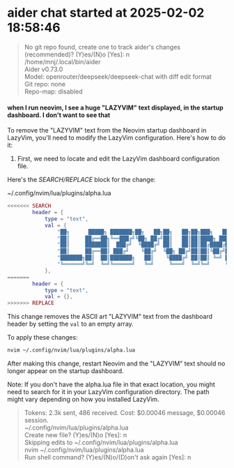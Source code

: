
# aider chat started at 2025-02-02 18:58:46

> No git repo found, create one to track aider's changes (recommended)? (Y)es/(N)o [Yes]: n  
> /home/mnj/.local/bin/aider  
> Aider v0.73.0  
> Model: openrouter/deepseek/deepseek-chat with diff edit format  
> Git repo: none  
> Repo-map: disabled  

#### when I run neovim, I see a huge "LAZYVIM" text displayed, in the startup dashboard. I don't want to see that  

To remove the "LAZYVIM" text from the Neovim startup dashboard in LazyVim, you'll need to modify the LazyVim configuration. Here's how to do it:

1. First, we need to locate and edit the LazyVim dashboard configuration file.

Here's the *SEARCH/REPLACE* block for the change:

~/.config/nvim/lua/plugins/alpha.lua
```lua
<<<<<<< SEARCH
        header = {
            type = "text",
            val = {
                "██╗      █████╗ ███████╗██╗   ██╗██╗   ██╗██╗███╗   ███╗",
                "██║     ██╔══██╗╚══███╔╝╚██╗ ██╔╝██║   ██║██║████╗ ████║",
                "██║     ███████║  ███╔╝  ╚████╔╝ ██║   ██║██║██╔████╔██║",
                "██║     ██╔══██║ ███╔╝    ╚██╔╝  ╚██╗ ██╔╝██║██║╚██╔╝██║",
                "███████╗██║  ██║███████╗   ██║    ╚████╔╝ ██║██║ ╚═╝ ██║",
                "╚══════╝╚═╝  ╚═╝╚══════╝   ╚═╝     ╚═══╝  ╚═╝╚═╝     ╚═╝",
            },
=======
        header = {
            type = "text",
            val = {},
>>>>>>> REPLACE
```

This change removes the ASCII art "LAZYVIM" text from the dashboard header by setting the `val` to an empty array.

To apply these changes:

```bash
nvim ~/.config/nvim/lua/plugins/alpha.lua
```

After making this change, restart Neovim and the "LAZYVIM" text should no longer appear on the startup dashboard.

Note: If you don't have the alpha.lua file in that exact location, you might need to search for it in your LazyVim configuration directory. The path might vary depending on how you installed LazyVim.

> Tokens: 2.3k sent, 486 received. Cost: $0.00046 message, $0.00046 session.  
> ~/.config/nvim/lua/plugins/alpha.lua  
> Create new file? (Y)es/(N)o [Yes]: n  
> Skipping edits to ~/.config/nvim/lua/plugins/alpha.lua  
> nvim ~/.config/nvim/lua/plugins/alpha.lua  
> Run shell command? (Y)es/(N)o/(D)on't ask again [Yes]: n  
